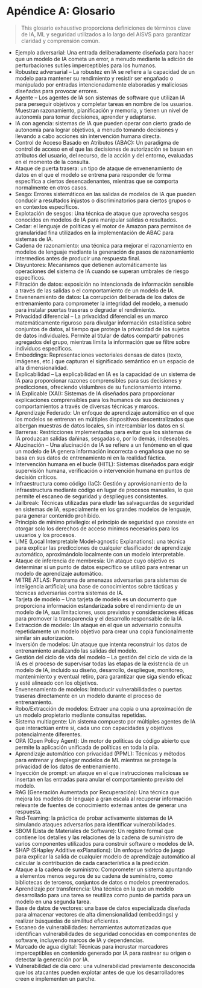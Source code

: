 # Apéndice A: Glosario

>This glosario exhaustivo proporciona definiciones de términos clave de IA, ML y seguridad utilizados a lo largo del AISVS para garantizar claridad y comprensión común.

* Ejemplo adversarial: Una entrada deliberadamente diseñada para hacer que un modelo de IA cometa un error, a menudo mediante la adición de perturbaciones sutiles imperceptibles para los humanos.
  ​
* Robustez adversarial – La robustez en IA se refiere a la capacidad de un modelo para mantener su rendimiento y resistir ser engañado o manipulado por entradas intencionadamente elaboradas y maliciosas diseñadas para provocar errores.
  ​
* Agente – Los agentes de IA son sistemas de software que utilizan IA para perseguir objetivos y completar tareas en nombre de los usuarios. Muestran razonamiento, planificación y memoria, y tienen un nivel de autonomía para tomar decisiones, aprender y adaptarse.
  ​
* IA con agencia: sistemas de IA que pueden operar con cierto grado de autonomía para lograr objetivos, a menudo tomando decisiones y llevando a cabo acciones sin intervención humana directa.
  ​
* Control de Acceso Basado en Atributos (ABAC): Un paradigma de control de acceso en el que las decisiones de autorización se basan en atributos del usuario, del recurso, de la acción y del entorno, evaluadas en el momento de la consulta.
  ​
* Ataque de puerta trasera: un tipo de ataque de envenenamiento de datos en el que el modelo se entrena para responder de forma específica a ciertos desencadenantes, mientras que se comporta normalmente en otros casos.
  ​
* Sesgo: Errores sistemáticos en las salidas de modelos de IA que pueden conducir a resultados injustos o discriminatorios para ciertos grupos o en contextos específicos.
  ​
* Explotación de sesgos: Una técnica de ataque que aprovecha sesgos conocidos en modelos de IA para manipular salidas o resultados.
  ​
* Cedar: el lenguaje de políticas y el motor de Amazon para permisos de granularidad fina utilizados en la implementación de ABAC para sistemas de IA.
  ​
* Cadena de razonamiento: una técnica para mejorar el razonamiento en modelos de lenguaje mediante la generación de pasos de razonamiento intermedios antes de producir una respuesta final.
  ​
* Disyuntores: Mecanismos que detienen automáticamente las operaciones del sistema de IA cuando se superan umbrales de riesgo específicos.
  ​
* Filtración de datos: exposición no intencionada de información sensible a través de las salidas o el comportamiento de un modelo de IA.
  ​
* Envenenamiento de datos: La corrupción deliberada de los datos de entrenamiento para comprometer la integridad del modelo, a menudo para instalar puertas traseras o degradar el rendimiento.
  ​
* Privacidad diferencial – La privacidad diferencial es un marco matemáticamente riguroso para divulgar información estadística sobre conjuntos de datos, al tiempo que protege la privacidad de los sujetos de datos individuales. Permite al titular de datos compartir patrones agregados del grupo, mientras limita la información que se filtre sobre individuos específicos.
  ​
* Embeddings: Representaciones vectoriales densas de datos (texto, imágenes, etc.) que capturan el significado semántico en un espacio de alta dimensionalidad.
  ​
* Explicabilidad – La explicabilidad en IA es la capacidad de un sistema de IA para proporcionar razones comprensibles para sus decisiones y predicciones, ofreciendo vislumbres de su funcionamiento interno.
  ​
* IA Explicable (XAI): Sistemas de IA diseñados para proporcionar explicaciones comprensibles para los humanos de sus decisiones y comportamientos a través de diversas técnicas y marcos.
  ​
* Aprendizaje Federado: Un enfoque de aprendizaje automático en el que los modelos se entrenan en múltiples dispositivos descentralizados que albergan muestras de datos locales, sin intercambiar los datos en sí.
  ​
* Barreras: Restricciones implementadas para evitar que los sistemas de IA produzcan salidas dañinas, sesgadas o, por lo demás, indeseables.
  ​
* Alucinación – Una alucinación de IA se refiere a un fenómeno en el que un modelo de IA genera información incorrecta o engañosa que no se basa en sus datos de entrenamiento ni en la realidad fáctica.
  ​
* Intervención humana en el bucle (HITL): Sistemas diseñados para exigir supervisión humana, verificación o intervención humana en puntos de decisión críticos.
  ​
* Infraestructura como código (IaC): Gestión y aprovisionamiento de la infraestructura mediante código en lugar de procesos manuales, lo que permite el escaneo de seguridad y despliegues consistentes.
  ​
* Jailbreak: Técnicas utilizadas para eludir las salvaguardas de seguridad en sistemas de IA, especialmente en los grandes modelos de lenguaje, para generar contenido prohibido.
  ​
* Principio de mínimo privilegio: el principio de seguridad que consiste en otorgar solo los derechos de acceso mínimos necesarios para los usuarios y los procesos.
  ​
* LIME (Local Interpretable Model-agnostic Explanations): una técnica para explicar las predicciones de cualquier clasificador de aprendizaje automático, aproximándolo localmente con un modelo interpretable.
  ​
* Ataque de inferencia de membresía: Un ataque cuyo objetivo es determinar si un punto de datos específico se utilizó para entrenar un modelo de aprendizaje automático.
  ​
* MITRE ATLAS: Panorama de amenazas adversarias para sistemas de inteligencia artificial; una base de conocimientos sobre tácticas y técnicas adversarias contra sistemas de IA.
  ​
* Tarjeta de modelo – Una tarjeta de modelo es un documento que proporciona información estandarizada sobre el rendimiento de un modelo de IA, sus limitaciones, usos previstos y consideraciones éticas para promover la transparencia y el desarrollo responsable de la IA.
  ​
* Extracción de modelo: Un ataque en el que un adversario consulta repetidamente un modelo objetivo para crear una copia funcionalmente similar sin autorización.
  ​
* Inversión de modelos: Un ataque que intenta reconstruir los datos de entrenamiento analizando las salidas del modelo.
  ​
* Gestión del ciclo de vida del modelo – La gestión del ciclo de vida de la IA es el proceso de supervisar todas las etapas de la existencia de un modelo de IA, incluido su diseño, desarrollo, despliegue, monitoreo, mantenimiento y eventual retiro, para garantizar que siga siendo eficaz y esté alineado con los objetivos.
  ​
* Envenenamiento de modelos: Introducir vulnerabilidades o puertas traseras directamente en un modelo durante el proceso de entrenamiento.
  ​
* Robo/Extracción de modelos: Extraer una copia o una aproximación de un modelo propietario mediante consultas repetidas.
  ​
* Sistema multiagente: Un sistema compuesto por múltiples agentes de IA que interactúan entre sí, cada uno con capacidades y objetivos potencialmente diferentes.
  ​
* OPA (Open Policy Agent): Un motor de políticas de código abierto que permite la aplicación unificada de políticas en toda la pila.
  ​
* Aprendizaje automático con privacidad (PPML): Técnicas y métodos para entrenar y desplegar modelos de ML mientras se protege la privacidad de los datos de entrenamiento.
  ​
* Inyección de prompt: un ataque en el que instrucciones maliciosas se insertan en las entradas para anular el comportamiento previsto del modelo.
  ​
* RAG (Generación Aumentada por Recuperación): Una técnica que mejora los modelos de lenguaje a gran escala al recuperar información relevante de fuentes de conocimiento externas antes de generar una respuesta.
  ​
* Red-Teaming: la práctica de probar activamente sistemas de IA simulando ataques adversarios para identificar vulnerabilidades.
  ​
* SBOM (Lista de Materiales de Software): Un registro formal que contiene los detalles y las relaciones de la cadena de suministro de varios componentes utilizados para construir software o modelos de IA.
  ​
* SHAP (SHapley Additive exPlanations): Un enfoque teórico de juego para explicar la salida de cualquier modelo de aprendizaje automático al calcular la contribución de cada característica a la predicción.
  ​
* Ataque a la cadena de suministro: Comprometer un sistema apuntando a elementos menos seguros de su cadena de suministro, como bibliotecas de terceros, conjuntos de datos o modelos preentrenados.
  ​
* Aprendizaje por transferencia: Una técnica en la que un modelo desarrollado para una tarea se reutiliza como punto de partida para un modelo en una segunda tarea.
  ​
* Base de datos de vectores: una base de datos especializada diseñada para almacenar vectores de alta dimensionalidad (embeddings) y realizar búsquedas de similitud eficientes.
  ​
* Escaneo de vulnerabilidades: herramientas automatizadas que identifican vulnerabilidades de seguridad conocidas en componentes de software, incluyendo marcos de IA y dependencias.
  ​
* Marcado de agua digital: Técnicas para incrustar marcadores imperceptibles en contenido generado por IA para rastrear su origen o detectar la generación por IA.
  ​
* Vulnerabilidad de día cero: una vulnerabilidad previamente desconocida que los atacantes pueden explotar antes de que los desarrolladores creen e implementen un parche.

